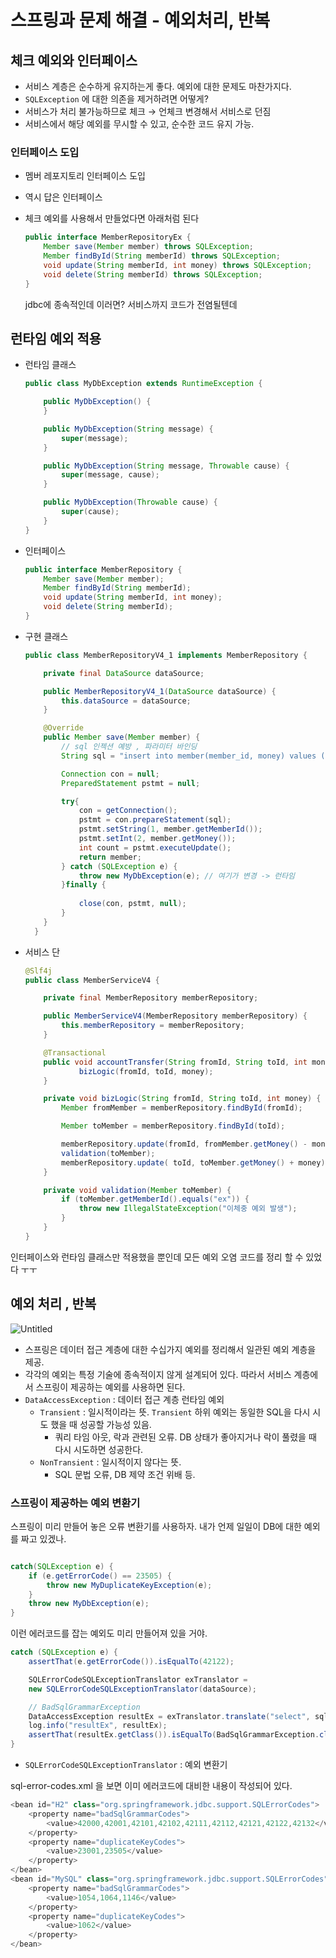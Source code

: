 # 스프링과 문제 해결 - 예외처리, 반복

## 체크 예외와 인터페이스

- 서비스 계층은 순수하게 유지하는게 좋다. 예외에 대한 문제도 마찬가지다.
- `SQLException` 에 대한 의존을 제거하려면 어떻게?
- 서비스가 처리 불가능하므로 체크 → 언체크 변경해서 서비스로 던짐
- 서비스에서 해당 예외를 무시할 수 있고, 순수한 코드 유지 가능.

### 인터페이스 도입

- 멤버 레포지토리 인터페이스 도입
- 역시 답은 인터페이스
- 체크 예외를 사용해서 만들었다면 아래처럼 된다

    ```java
    public interface MemberRepositoryEx {
    	Member save(Member member) throws SQLException;
    	Member findById(String memberId) throws SQLException;
    	void update(String memberId, int money) throws SQLException;
    	void delete(String memberId) throws SQLException;
    }
    ```

  jdbc에 종속적인데 이러면? 서비스까지 코드가 전염될텐데



## 런타임 예외 적용

- 런타임 클래스

    ```java
    public class MyDbException extends RuntimeException {
    
        public MyDbException() {
        }
    
        public MyDbException(String message) {
            super(message);
        }
    
        public MyDbException(String message, Throwable cause) {
            super(message, cause);
        }
    
        public MyDbException(Throwable cause) {
            super(cause);
        }
    }
    ```

- 인터페이스

    ```java
    public interface MemberRepository {
        Member save(Member member);
        Member findById(String memberId);
        void update(String memberId, int money);
        void delete(String memberId);
    }
    ```

- 구현 클래스

    ```java
    public class MemberRepositoryV4_1 implements MemberRepository {
    
        private final DataSource dataSource;
    
        public MemberRepositoryV4_1(DataSource dataSource) {
            this.dataSource = dataSource;
        }
    
        @Override
        public Member save(Member member) {
            // sql 인젝션 예방 , 파라미터 바인딩
            String sql = "insert into member(member_id, money) values (?, ?)";
    
            Connection con = null;
            PreparedStatement pstmt = null;
    
            try{
                con = getConnection();
                pstmt = con.prepareStatement(sql);
                pstmt.setString(1, member.getMemberId());
                pstmt.setInt(2, member.getMoney());
                int count = pstmt.executeUpdate();
                return member;
            } catch (SQLException e) {
                throw new MyDbException(e); // 여기가 변경 -> 런타임
            }finally {
                
                close(con, pstmt, null);
            }
        }
      }
    ```


- 서비스 단

    ```java
    @Slf4j
    public class MemberServiceV4 {
    
        private final MemberRepository memberRepository;
    
        public MemberServiceV4(MemberRepository memberRepository) {
            this.memberRepository = memberRepository;
        }
    
        @Transactional
        public void accountTransfer(String fromId, String toId, int money) {
                bizLogic(fromId, toId, money);
        }
    
        private void bizLogic(String fromId, String toId, int money) {
            Member fromMember = memberRepository.findById(fromId);
    
            Member toMember = memberRepository.findById(toId);
    
            memberRepository.update(fromId, fromMember.getMoney() - money);
            validation(toMember);
            memberRepository.update( toId, toMember.getMoney() + money);
        }
    
        private void validation(Member toMember) {
            if (toMember.getMemberId().equals("ex")) {
                throw new IllegalStateException("이체중 예외 발생");
            }
        }
    }
    ```


인터페이스와 런타임 클래스만 적용했을 뿐인데 모든 예외 오염 코드를 정리 할 수 있었다 ㅜㅜ


## 예외 처리 , 반복

![Untitled](https://prod-files-secure.s3.us-west-2.amazonaws.com/5ff62ebc-d86e-4469-bebc-9b687604901a/6bf58582-a079-48db-8992-9f51fb1a4fa0/Untitled.png)

- 스프링은 데이터 접근 계층에 대한 수십가지 예외를 정리해서 일관된 예외 계층을 제공.
- 각각의 예외는 특정 기술에 종속적이지 않게 설계되어 있다. 따라서 서비스 계층에서 스프링이 제공하는 예외를 사용하면 된다.
- `DataAccessException` : 데이터 접근 계층 런타임 예외
  - `Transient` : 일시적이라는 뜻.  `Transient` 하위 예외는 동일한 SQL을 다시 시도 했을 때 성공할 가능성 있음.
    - 쿼리 타임 아웃, 락과 관련된 오류. DB 상태가 좋아지거나 락이 풀렸을 때 다시 시도하면 성공한다.
  - `NonTransient`  : 일시적이지 않다는 뜻.
    - SQL 문법 오류, DB 제약 조건 위배 등.

### 스프링이 제공하는 예외 변환기

스프링이 미리 만들어 놓은  오류 변환기를 사용하자. 내가 언제 일일이 DB에 대한 예외를 짜고 있겠나.

```java

catch(SQLException e) {
    if (e.getErrorCode() == 23505) {
        throw new MyDuplicateKeyException(e);
    }
    throw new MyDbException(e);
}
```

이런 에러코드를 잡는 예외도 미리 만들어져 있을 거야.

```java
catch (SQLException e) {
    assertThat(e.getErrorCode()).isEqualTo(42122);

    SQLErrorCodeSQLExceptionTranslator exTranslator = 
    new SQLErrorCodeSQLExceptionTranslator(dataSource);

    // BadSqlGrammarException
    DataAccessException resultEx = exTranslator.translate("select", sql, e);
    log.info("resultEx", resultEx);
    assertThat(resultEx.getClass()).isEqualTo(BadSqlGrammarException.class);
}
```

- `SQLErrorCodeSQLExceptionTranslator` : 예외 변환기

sql-error-codes.xml 을 보면 이미 에러코드에 대비한 내용이 작성되어 있다.

```java
<bean id="H2" class="org.springframework.jdbc.support.SQLErrorCodes">
	<property name="badSqlGrammarCodes">
		<value>42000,42001,42101,42102,42111,42112,42121,42122,42132</value>
	</property>
	<property name="duplicateKeyCodes">
		<value>23001,23505</value>
	</property>
</bean>
<bean id="MySQL" class="org.springframework.jdbc.support.SQLErrorCodes">
	<property name="badSqlGrammarCodes">
		<value>1054,1064,1146</value>
	</property>
	<property name="duplicateKeyCodes">
		<value>1062</value>
	</property>
</bean>
```